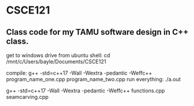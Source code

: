 # CSCE121

## Class code for my TAMU software design in C++ class.


get to windows drive from ubuntu shell: cd /mnt/c/Users/bayle/Documents/CSCE121

compile: g++ -std=c++17 -Wall -Wextra -pedantic -Weffc++ program_name_one.cpp program_name_two.cpp
run everything: ./a.out


g++ -std=c++17 -Wall -Wextra -pedantic -Weffc++ functions.cpp seamcarving.cpp
 
